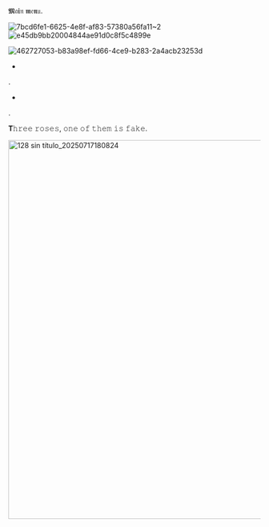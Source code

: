𝕸𝔞𝖎𝔫 𝖒𝔢𝖓𝔲. 
 
![7bcd6fe1-6625-4e8f-af83-57380a56fa11~2](https://github.com/user-attachments/assets/b83a98ef-fd66-4ce9-b283-2a4acb23253d)
![e45db9bb20004844ae91d0c8f5c4899e](https://github.com/user-attachments/assets/ab903032-b243-4c01-aacf-742b925e5f61)

 ![462727053-b83a98ef-fd66-4ce9-b283-2a4acb23253d](https://github.com/user-attachments/assets/71149580-940b-470d-92aa-b48d6c1b6248)

-

.

-

.



 
𝐓𝚑𝚛𝚎𝚎 𝚛𝚘𝚜𝚎𝚜, 𝚘𝚗𝚎 𝚘𝚏 𝚝𝚑𝚎𝚖 𝚒𝚜 𝚏𝚊𝚔𝚎.

<img width="1056" height="757" alt="128 sin título_20250717180824" src="https://github.com/user-attachments/assets/78a74365-afe4-44c6-ac8f-e8cfd0b437fe" />

